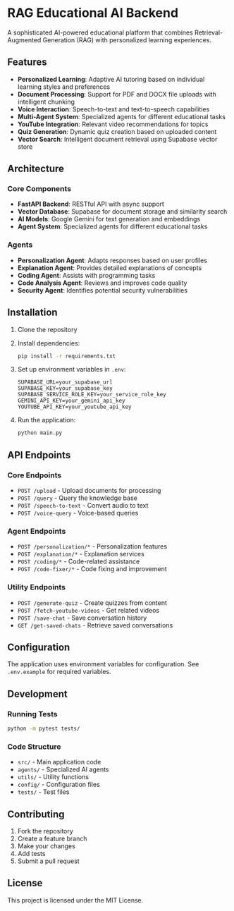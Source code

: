 # RAG Educational AI Backend

A sophisticated AI-powered educational platform that combines Retrieval-Augmented Generation (RAG) with personalized learning experiences.

## Features

- **Personalized Learning**: Adaptive AI tutoring based on individual learning styles and preferences
- **Document Processing**: Support for PDF and DOCX file uploads with intelligent chunking
- **Voice Interaction**: Speech-to-text and text-to-speech capabilities
- **Multi-Agent System**: Specialized agents for different educational tasks
- **YouTube Integration**: Relevant video recommendations for topics
- **Quiz Generation**: Dynamic quiz creation based on uploaded content
- **Vector Search**: Intelligent document retrieval using Supabase vector store

## Architecture

### Core Components

- **FastAPI Backend**: RESTful API with async support
- **Vector Database**: Supabase for document storage and similarity search
- **AI Models**: Google Gemini for text generation and embeddings
- **Agent System**: Specialized agents for different educational tasks

### Agents

- **Personalization Agent**: Adapts responses based on user profiles
- **Explanation Agent**: Provides detailed explanations of concepts
- **Coding Agent**: Assists with programming tasks
- **Code Analysis Agent**: Reviews and improves code quality
- **Security Agent**: Identifies potential security vulnerabilities

## Installation

1. Clone the repository
2. Install dependencies:
   ```bash
   pip install -r requirements.txt
   ```

3. Set up environment variables in `.env`:
   ```
   SUPABASE_URL=your_supabase_url
   SUPABASE_KEY=your_supabase_key
   SUPABASE_SERVICE_ROLE_KEY=your_service_role_key
   GEMINI_API_KEY=your_gemini_api_key
   YOUTUBE_API_KEY=your_youtube_api_key
   ```

4. Run the application:
   ```bash
   python main.py
   ```

## API Endpoints

### Core Endpoints
- `POST /upload` - Upload documents for processing
- `POST /query` - Query the knowledge base
- `POST /speech-to-text` - Convert audio to text
- `POST /voice-query` - Voice-based queries

### Agent Endpoints
- `POST /personalization/*` - Personalization features
- `POST /explanation/*` - Explanation services
- `POST /coding/*` - Code-related assistance
- `POST /code-fixer/*` - Code fixing and improvement

### Utility Endpoints
- `POST /generate-quiz` - Create quizzes from content
- `POST /fetch-youtube-videos` - Get related videos
- `POST /save-chat` - Save conversation history
- `GET /get-saved-chats` - Retrieve saved conversations

## Configuration

The application uses environment variables for configuration. See `.env.example` for required variables.

## Development

### Running Tests
```bash
python -m pytest tests/
```

### Code Structure
- `src/` - Main application code
- `agents/` - Specialized AI agents
- `utils/` - Utility functions
- `config/` - Configuration files
- `tests/` - Test files

## Contributing

1. Fork the repository
2. Create a feature branch
3. Make your changes
4. Add tests
5. Submit a pull request

## License

This project is licensed under the MIT License.
